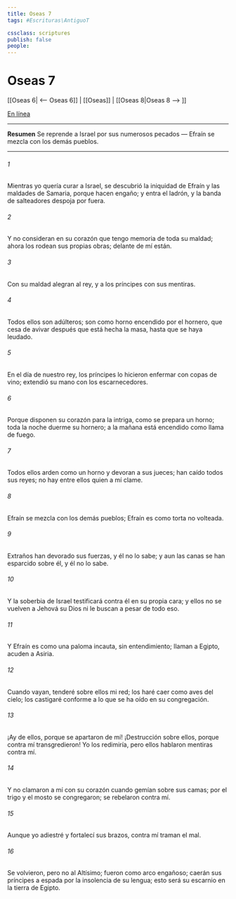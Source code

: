 ```yaml
---
title: Oseas 7
tags: #Escrituras\AntiguoT

cssclass: scriptures
publish: false
people:
---
```


# Oseas 7
[[Oseas 6| <-- Oseas 6]] | [[Oseas]] | [[Oseas 8|Oseas 8 --> ]]

[En línea](https://churchofjesuschrist.org/study/scriptures/ot/hosea/7?lang=spa)

---
__Resumen__
Se reprende a Israel por sus numerosos pecados — Efraín se mezcla con los demás pueblos.

---
###### 1 
Mientras yo quería curar a Israel, se descubrió la iniquidad de Efraín y las maldades de Samaria, porque hacen engaño; y entra el ladrón, y la banda de salteadores despoja por fuera.

###### 2 
Y no consideran en su corazón que tengo memoria de toda su maldad; ahora los rodean sus propias obras; delante de mí están.

###### 3 
Con su maldad alegran al rey, y a los príncipes con sus mentiras.

###### 4 
Todos ellos son adúlteros; son como horno encendido por el hornero, que cesa de avivar  después que está hecha la masa, hasta que se haya leudado.

###### 5 
En el día de nuestro rey, los príncipes lo hicieron enfermar con copas de vino; extendió su mano con los escarnecedores.

###### 6 
Porque disponen su corazón para la intriga, como se prepara un horno; toda la noche duerme su hornero; a la mañana está encendido como llama de fuego.

###### 7 
Todos ellos arden como un horno y devoran a sus jueces; han caído todos sus reyes; no hay entre ellos quien a mí clame.

###### 8 
Efraín se mezcla con los demás pueblos; Efraín es como torta no volteada.

###### 9 
Extraños han devorado sus fuerzas, y él no lo sabe; y aun las canas se han esparcido sobre él, y él no lo sabe.

###### 10 
Y la soberbia de Israel testificará contra él en su propia cara; y ellos no se vuelven a Jehová su Dios ni le buscan a pesar de todo eso.

###### 11 
Y Efraín es como una paloma incauta, sin entendimiento; llaman a Egipto, acuden a Asiria.

###### 12 
Cuando vayan, tenderé sobre ellos mi red; los haré caer como aves del cielo; los castigaré conforme a lo que se ha oído en su congregación.

###### 13 
¡Ay de ellos, porque se apartaron de mí! ¡Destrucción sobre ellos, porque contra mí transgredieron! Yo los redimiría, pero ellos hablaron mentiras contra mí.

###### 14 
Y no clamaron a mí con su corazón cuando gemían sobre sus camas; por el trigo y el mosto se congregaron; se rebelaron contra mí.

###### 15 
Aunque yo adiestré y fortalecí sus brazos, contra mí traman el mal.

###### 16 
Se volvieron, pero no al Altísimo; fueron como arco engañoso; caerán sus príncipes a espada por la insolencia de su lengua; esto será su escarnio en la tierra de Egipto.

